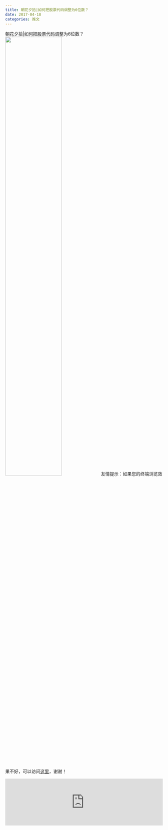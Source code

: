 ```yaml
---
title: 朝花夕拾|如何把股票代码调整为6位数？
date: 2017-04-18
categories: 推文
---
```

朝花夕拾|如何把股票代码调整为6位数？
<img src="http://mmbiz.qpic.cn/mmbiz_jpg/ACviaWTBFxhYeUWFnnxibzDibFy2bcsKnL5Af13Yw6uIB6wTGN0CXGFjAicp2ibXa6UhHX2bTq1YbXPN4o2kiagK3Gnw/0?wx_fmt=jpeg" style="width: 60%; height: auto;"/><!--more-->
友情提示：如果您的终端浏览效果不好，可以访问[这里](https://stata-club.github.io/stata_article/2017-04-18.html)，谢谢！
<iframe src="https://stata-club.github.io/stata_article/2017-04-18.html" id="iframepage" frameborder="0" scrolling="no" marginheight="0" marginwidth="0" width="100%" onLoad="iFrameHeight()"></iframe>
<script type="text/javascript" language="javascript">
function iFrameHeight() {
var ifm= document.getElementById("iframepage");
var subWeb = document.frames ? document.frames["iframepage"].document : ifm.contentDocument;   
if(ifm != null && subWeb != null) {
 ifm.height = subWeb.body.scrollHeight;
} 
} 
</script> 
